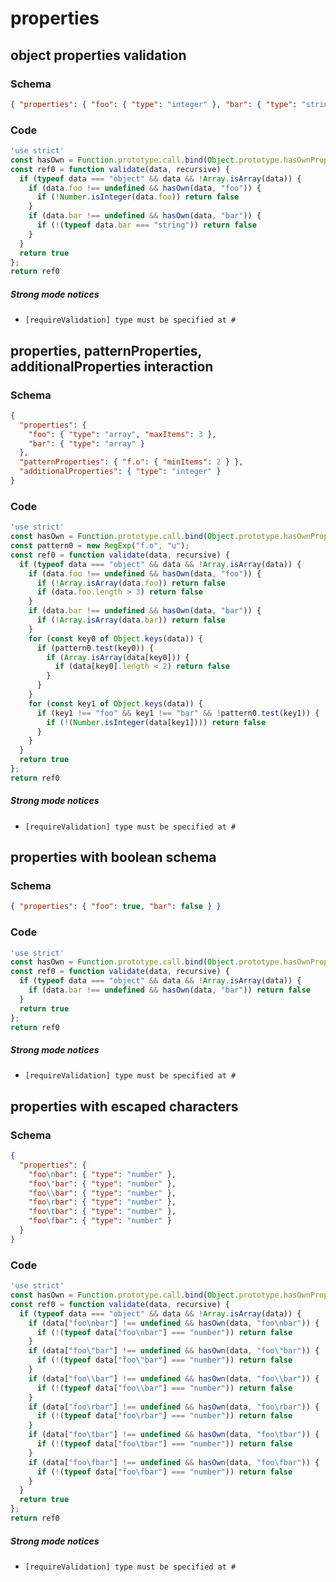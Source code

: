# properties

## object properties validation

### Schema

```json
{ "properties": { "foo": { "type": "integer" }, "bar": { "type": "string" } } }
```

### Code

```js
'use strict'
const hasOwn = Function.prototype.call.bind(Object.prototype.hasOwnProperty);
const ref0 = function validate(data, recursive) {
  if (typeof data === "object" && data && !Array.isArray(data)) {
    if (data.foo !== undefined && hasOwn(data, "foo")) {
      if (!Number.isInteger(data.foo)) return false
    }
    if (data.bar !== undefined && hasOwn(data, "bar")) {
      if (!(typeof data.bar === "string")) return false
    }
  }
  return true
};
return ref0
```

##### Strong mode notices

 * `[requireValidation] type must be specified at #`


## properties, patternProperties, additionalProperties interaction

### Schema

```json
{
  "properties": {
    "foo": { "type": "array", "maxItems": 3 },
    "bar": { "type": "array" }
  },
  "patternProperties": { "f.o": { "minItems": 2 } },
  "additionalProperties": { "type": "integer" }
}
```

### Code

```js
'use strict'
const hasOwn = Function.prototype.call.bind(Object.prototype.hasOwnProperty);
const pattern0 = new RegExp("f.o", "u");
const ref0 = function validate(data, recursive) {
  if (typeof data === "object" && data && !Array.isArray(data)) {
    if (data.foo !== undefined && hasOwn(data, "foo")) {
      if (!Array.isArray(data.foo)) return false
      if (data.foo.length > 3) return false
    }
    if (data.bar !== undefined && hasOwn(data, "bar")) {
      if (!Array.isArray(data.bar)) return false
    }
    for (const key0 of Object.keys(data)) {
      if (pattern0.test(key0)) {
        if (Array.isArray(data[key0])) {
          if (data[key0].length < 2) return false
        }
      }
    }
    for (const key1 of Object.keys(data)) {
      if (key1 !== "foo" && key1 !== "bar" && !pattern0.test(key1)) {
        if (!(Number.isInteger(data[key1]))) return false
      }
    }
  }
  return true
};
return ref0
```

##### Strong mode notices

 * `[requireValidation] type must be specified at #`


## properties with boolean schema

### Schema

```json
{ "properties": { "foo": true, "bar": false } }
```

### Code

```js
'use strict'
const hasOwn = Function.prototype.call.bind(Object.prototype.hasOwnProperty);
const ref0 = function validate(data, recursive) {
  if (typeof data === "object" && data && !Array.isArray(data)) {
    if (data.bar !== undefined && hasOwn(data, "bar")) return false
  }
  return true
};
return ref0
```

##### Strong mode notices

 * `[requireValidation] type must be specified at #`


## properties with escaped characters

### Schema

```json
{
  "properties": {
    "foo\nbar": { "type": "number" },
    "foo\"bar": { "type": "number" },
    "foo\\bar": { "type": "number" },
    "foo\rbar": { "type": "number" },
    "foo\tbar": { "type": "number" },
    "foo\fbar": { "type": "number" }
  }
}
```

### Code

```js
'use strict'
const hasOwn = Function.prototype.call.bind(Object.prototype.hasOwnProperty);
const ref0 = function validate(data, recursive) {
  if (typeof data === "object" && data && !Array.isArray(data)) {
    if (data["foo\nbar"] !== undefined && hasOwn(data, "foo\nbar")) {
      if (!(typeof data["foo\nbar"] === "number")) return false
    }
    if (data["foo\"bar"] !== undefined && hasOwn(data, "foo\"bar")) {
      if (!(typeof data["foo\"bar"] === "number")) return false
    }
    if (data["foo\\bar"] !== undefined && hasOwn(data, "foo\\bar")) {
      if (!(typeof data["foo\\bar"] === "number")) return false
    }
    if (data["foo\rbar"] !== undefined && hasOwn(data, "foo\rbar")) {
      if (!(typeof data["foo\rbar"] === "number")) return false
    }
    if (data["foo\tbar"] !== undefined && hasOwn(data, "foo\tbar")) {
      if (!(typeof data["foo\tbar"] === "number")) return false
    }
    if (data["foo\fbar"] !== undefined && hasOwn(data, "foo\fbar")) {
      if (!(typeof data["foo\fbar"] === "number")) return false
    }
  }
  return true
};
return ref0
```

##### Strong mode notices

 * `[requireValidation] type must be specified at #`

